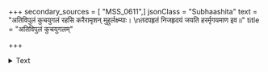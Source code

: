 +++
secondary_sources = [ "MSS_0611",]
jsonClass = "Subhaashita"
text = "अतिविपुलं कुचयुगलं रहसि करैरामृशन् मुहुर्लक्ष्म्याः।  \nतदपहृतं निजहृदयं जयति हरर्मृगयमाण इव॥"
title = "अतिविपुलं कुचयुगलम्"

+++

<details><summary>Text</summary>

अतिविपुलं कुचयुगलं रहसि करैरामृशन् मुहुर्लक्ष्म्याः।  
तदपहृतं निजहृदयं जयति हरर्मृगयमाण इव॥
</details>
